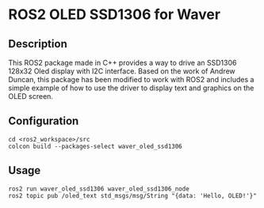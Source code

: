 # ROS2 OLED SSD1306 for Waver

## Description

This ROS2 package made in C++ provides a way to drive an SSD1306 128x32 Oled display with I2C interface. Based on the work of Andrew Duncan, this package has been modified to work with ROS2 and includes a simple example of how to use the driver to display text and graphics on the OLED screen.

## Configuration

```
cd <ros2_workspace>/src
colcon build --packages-select waver_oled_ssd1306
```

## Usage

```
ros2 run waver_oled_ssd1306 waver_oled_ssd1306_node
ros2 topic pub /oled_text std_msgs/msg/String "{data: 'Hello, OLED!'}"
```
